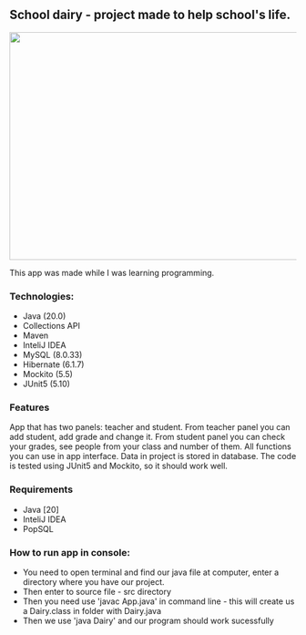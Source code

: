 ## School dairy - project made to help school's life. 

<img src="https://github.com/Furmi37/Dairy/assets/147946906/127bd85e-e280-466f-9f41-775e7715287c" width="600" height="400" />

This app was made while I was learning programming.

### Technologies:
- Java (20.0)
- Collections API
- Maven 
- InteliJ IDEA
- MySQL (8.0.33)
- Hibernate (6.1.7)
- Mockito (5.5)
- JUnit5 (5.10)
  
### Features
App that has two panels: teacher and student. From teacher panel you can add student, add grade and change it. From student panel you can check your grades, see people from your class and number of them. All functions you can use in app interface. Data in project is stored in database. The code is tested using JUnit5 and Mockito, so it should work well.

### Requirements
- Java [20]
- InteliJ IDEA
- PopSQL

### How to run app in console:

- You need to open terminal and find our java file at computer, enter a directory where you have our project.
- Then enter to source file - src directory
- Then you need use 'javac App.java' in command line - this will create us a Dairy.class in folder with Dairy.java
- Then we use 'java Dairy' and our program should work sucessfully


